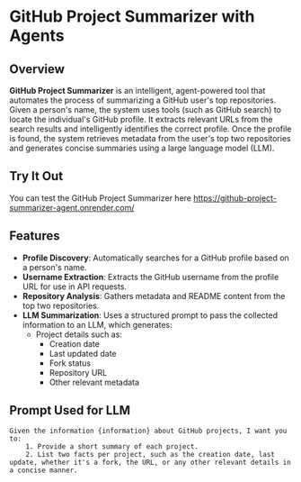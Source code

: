 # GitHub Project Summarizer with Agents

## Overview

**GitHub Project Summarizer** is an intelligent, agent-powered tool that automates the process of summarizing a GitHub user's top repositories. Given a person's name, the system uses tools (such as GitHub search) to locate the individual's GitHub profile. It extracts relevant URLs from the search results and intelligently identifies the correct profile. Once the profile is found, the system retrieves metadata from the user's top two repositories and generates concise summaries using a large language model (LLM).

## Try It Out
You can test the GitHub Project Summarizer here https://github-project-summarizer-agent.onrender.com/

## Features

- **Profile Discovery**: Automatically searches for a GitHub profile based on a person's name.
- **Username Extraction**: Extracts the GitHub username from the profile URL for use in API requests.
- **Repository Analysis**: Gathers metadata and README content from the top two repositories.
- **LLM Summarization**: Uses a structured prompt to pass the collected information to an LLM, which generates:
  - Project details such as:
    - Creation date
    - Last updated date
    - Fork status
    - Repository URL
    - Other relevant metadata

## Prompt Used for LLM

```text
Given the information {information} about GitHub projects, I want you to:
    1. Provide a short summary of each project.
    2. List two facts per project, such as the creation date, last update, whether it's a fork, the URL, or any other relevant details in a concise manner.




